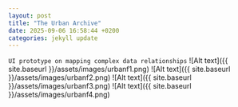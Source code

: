```yaml
---
layout: post
title: "The Urban Archive"
date: 2025-09-06 16:58:44 +0200
categories: jekyll update
---
```


`UI prototype on mapping complex data relationships`
![Alt text]({{ site.baseurl }}/assets/images/urbanf1.png)
![Alt text]({{ site.baseurl }}/assets/images/urbanf2.png)
![Alt text]({{ site.baseurl }}/assets/images/urbanf3.png)
![Alt text]({{ site.baseurl }}/assets/images/urbanf4.png)
